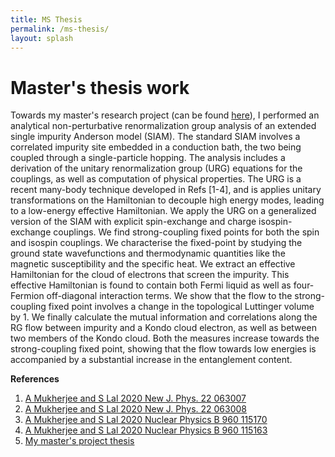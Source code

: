 ```yaml
---
title: MS Thesis
permalink: /ms-thesis/
layout: splash
---
```


# Master's thesis work

Towards my master's research project (can be found [here](/ms-thesis/)), I performed an analytical non-perturbative renormalization group analysis of an extended single impurity Anderson model (SIAM). The standard SIAM involves a correlated impurity site embedded in a conduction bath, the two being coupled through a single-particle hopping. The analysis includes a derivation of the unitary renormalization group (URG) equations for the couplings, as well as computation of physical properties. The URG is a recent many-body technique developed in Refs [1-4], and is applies unitary transformations on the Hamiltonian to decouple high energy modes, leading to a low-energy effective Hamiltonian. We apply the URG on a generalized version of the SIAM with explicit spin-exchange and charge isospin-exchange couplings. We find strong-coupling fixed points for both the spin and isospin couplings. We characterise the fixed-point by studying the ground state wavefunctions and thermodynamic quantities like the magnetic susceptibility and the specific heat. We extract an effective Hamiltonian for the cloud of electrons that screen the impurity. This effective Hamiltonian is found to contain both Fermi liquid as well as four-Fermion off-diagonal interaction terms. We show that the flow to the strong-coupling fixed point involves a change in the topological Luttinger volume by 1. We finally calculate the mutual information and correlations along the RG flow between impurity and a Kondo cloud electron, as well as between two members of the Kondo cloud. Both the measures increase towards the strong-coupling fixed point, showing that the flow towards low energies is accompanied by a substantial increase in the entanglement content.

**References**
1. [A Mukherjee and S Lal 2020 New J. Phys. 22 063007](https://iopscience.iop.org/article/10.1088/1367-2630/ab8831)
2. [A Mukherjee and S Lal 2020 New J. Phys. 22 063008](https://iopscience.iop.org/article/10.1088/1367-2630/ab890c)
3. [A Mukherjee and S Lal 2020 Nuclear Physics B 960 115170](https://www.sciencedirect.com/science/article/pii/S055032132030256X?via%3Dihub)
4. [A Mukherjee and S Lal 2020 Nuclear Physics B 960 115163](https://www.sciencedirect.com/science/article/pii/S0550321320302492)
5. [My master's project thesis](/ms-thesis/)

<object data="{{ site.url }}{{ site.baseurl }}/assets/pdfs/ms_thesis.pdf#view=FitH" width="1200" height="800" type="application/pdf"></object>
